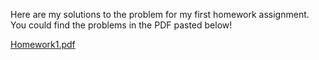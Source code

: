 Here are my solutions to the problem for my first homework assignment. You could find the problems in the PDF pasted below!

[Homework1.pdf](https://github.com/user-attachments/files/17365704/Homework1.pdf)

